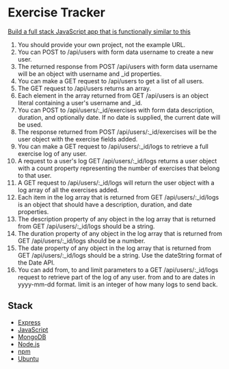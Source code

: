 # Exercise Tracker

[ Build a full stack JavaScript app that is functionally similar to this ](https://url-shortener-microservice.freecodecamp.rocks/)

1. You should provide your own project, not the example URL.
2. You can POST to /api/users with form data username to create a new user.
3. The returned response from POST /api/users with form data username will be an object with username and \_id properties.
4. You can make a GET request to /api/users to get a list of all users.
5. The GET request to /api/users returns an array.
6. Each element in the array returned from GET /api/users is an object literal containing a user's username and \_id.
7. You can POST to /api/users/:\_id/exercises with form data description, duration, and optionally date. If no date is supplied, the current date will be used.
8. The response returned from POST /api/users/:\_id/exercises will be the user object with the exercise fields added.
9. You can make a GET request to /api/users/:\_id/logs to retrieve a full exercise log of any user.
10. A request to a user's log GET /api/users/:\_id/logs returns a user object with a count property representing the number of exercises that belong to that user.
11. A GET request to /api/users/:\_id/logs will return the user object with a log array of all the exercises added.
12. Each item in the log array that is returned from GET /api/users/:\_id/logs is an object that should have a description, duration, and date properties.
13. The description property of any object in the log array that is returned from GET /api/users/:\_id/logs should be a string.
14. The duration property of any object in the log array that is returned from GET /api/users/:\_id/logs should be a number.
15. The date property of any object in the log array that is returned from GET /api/users/:\_id/logs should be a string. Use the dateString format of the Date API.
16. You can add from, to and limit parameters to a GET /api/users/:\_id/logs request to retrieve part of the log of any user. from and to are dates in yyyy-mm-dd format. limit is an integer of how many logs to send back.

## Stack

- [Express](https://expressjs.com/)
- [JavaScript]()
- [MongoDB](https://www.mongodb.com/)
- [Node.js](https://nodejs.org/en/)
- [npm](https://www.npmjs.com/)
- [Ubuntu](https://ubuntu.com/)
